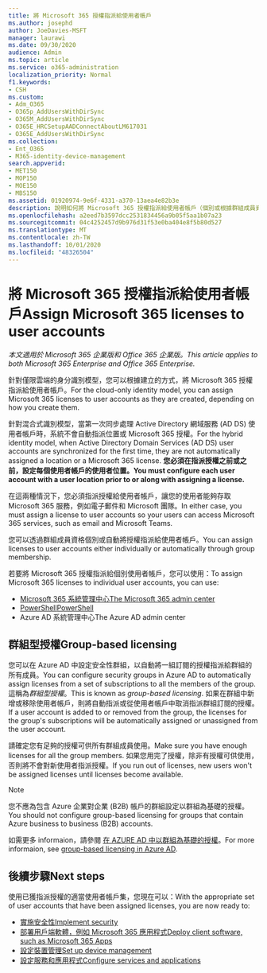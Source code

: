 ```yaml
---
title: 將 Microsoft 365 授權指派給使用者帳戶
ms.author: josephd
author: JoeDavies-MSFT
manager: laurawi
ms.date: 09/30/2020
audience: Admin
ms.topic: article
ms.service: o365-administration
localization_priority: Normal
f1.keywords:
- CSH
ms.custom:
- Adm_O365
- O365p_AddUsersWithDirSync
- O365M_AddUsersWithDirSync
- O365E_HRCSetupAADConnectAboutLM617031
- O365E_AddUsersWithDirSync
ms.collection:
- Ent_O365
- M365-identity-device-management
search.appverid:
- MET150
- MOP150
- MOE150
- MBS150
ms.assetid: 01920974-9e6f-4331-a370-13aea4e82b3e
description: 說明如何將 Microsoft 365 授權指派給使用者帳戶（個別或根據群組成員資格）。
ms.openlocfilehash: a2eed7b3597dcc2531834456a9b05f5aa1b07a23
ms.sourcegitcommit: 04c4252457d9b976d31f53e0ba404e8f5b80d527
ms.translationtype: MT
ms.contentlocale: zh-TW
ms.lasthandoff: 10/01/2020
ms.locfileid: "48326504"
---
```

# <a name="assign-microsoft-365-licenses-to-user-accounts"></a><span data-ttu-id="0935f-103">將 Microsoft 365 授權指派給使用者帳戶</span><span class="sxs-lookup"><span data-stu-id="0935f-103">Assign Microsoft 365 licenses to user accounts</span></span>

<span data-ttu-id="0935f-104">*本文適用於 Microsoft 365 企業版和 Office 365 企業版。*</span><span class="sxs-lookup"><span data-stu-id="0935f-104">*This article applies to both Microsoft 365 Enterprise and Office 365 Enterprise.*</span></span>

<span data-ttu-id="0935f-105">針對僅限雲端的身分識別模型，您可以根據建立的方式，將 Microsoft 365 授權指派給使用者帳戶。</span><span class="sxs-lookup"><span data-stu-id="0935f-105">For the cloud-only identity model, you can assign Microsoft 365 licenses to user accounts as they are created, depending on how you create them.</span></span>

<span data-ttu-id="0935f-106">針對混合式識別模型，當第一次同步處理 Active Directory 網域服務 (AD DS) 使用者帳戶時，系統不會自動指派位置或 Microsoft 365 授權。</span><span class="sxs-lookup"><span data-stu-id="0935f-106">For the hybrid identity model, when Active Directory Domain Services (AD DS) user accounts are synchronized for the first time, they are not automatically assigned a location or a Microsoft 365 license.</span></span> <span data-ttu-id="0935f-107">**您必須在指派授權之前或之前，設定每個使用者帳戶的使用者位置。**</span><span class="sxs-lookup"><span data-stu-id="0935f-107">**You must configure each user account with a user location prior to or along with assigning a license.**</span></span>

<span data-ttu-id="0935f-108">在這兩種情況下，您必須指派授權給使用者帳戶，讓您的使用者能夠存取 Microsoft 365 服務，例如電子郵件和 Microsoft 團隊。</span><span class="sxs-lookup"><span data-stu-id="0935f-108">In either case, you must assign a license to user accounts so your users can access Microsoft 365 services, such as email and Microsoft Teams.</span></span>

<span data-ttu-id="0935f-109">您可以透過群組成員資格個別或自動將授權指派給使用者帳戶。</span><span class="sxs-lookup"><span data-stu-id="0935f-109">You can assign licenses to user accounts either individually or automatically through group membership.</span></span>

<span data-ttu-id="0935f-110">若要將 Microsoft 365 授權指派給個別使用者帳戶，您可以使用：</span><span class="sxs-lookup"><span data-stu-id="0935f-110">To assign Microsoft 365 licenses to individual user accounts, you can use:</span></span>

- [<span data-ttu-id="0935f-111">Microsoft 365 系統管理中心</span><span class="sxs-lookup"><span data-stu-id="0935f-111">The Microsoft 365 admin center</span></span>](https://docs.microsoft.com/microsoft-365/admin/manage/assign-licenses-to-users)
- [<span data-ttu-id="0935f-112">PowerShell</span><span class="sxs-lookup"><span data-stu-id="0935f-112">PowerShell</span></span>](assign-licenses-to-user-accounts-with-microsoft-365-powershell.md)
- <span data-ttu-id="0935f-113">Azure AD 系統管理中心</span><span class="sxs-lookup"><span data-stu-id="0935f-113">The Azure AD admin center</span></span>

## <a name="group-based-licensing"></a><span data-ttu-id="0935f-114">群組型授權</span><span class="sxs-lookup"><span data-stu-id="0935f-114">Group-based licensing</span></span>

<span data-ttu-id="0935f-115">您可以在 Azure AD 中設定安全性群組，以自動將一組訂閱的授權指派給群組的所有成員。</span><span class="sxs-lookup"><span data-stu-id="0935f-115">You can configure security groups in Azure AD to automatically assign licenses from a set of subscriptions to all the members of the group.</span></span> <span data-ttu-id="0935f-116">這稱為*群組型授權*。</span><span class="sxs-lookup"><span data-stu-id="0935f-116">This is known as *group-based licensing*.</span></span> <span data-ttu-id="0935f-117">如果在群組中新增或移除使用者帳戶，則將自動指派或從使用者帳戶中取消指派群組訂閱的授權。</span><span class="sxs-lookup"><span data-stu-id="0935f-117">If a user account is added to or removed from the group, the licenses for the group's subscriptions will be automatically assigned or unassigned from the user account.</span></span>

<span data-ttu-id="0935f-118">請確定您有足夠的授權可供所有群組成員使用。</span><span class="sxs-lookup"><span data-stu-id="0935f-118">Make sure you have enough licenses for all the group members.</span></span> <span data-ttu-id="0935f-119">如果您用完了授權，除非有授權可供使用，否則將不會對新使用者指派授權。</span><span class="sxs-lookup"><span data-stu-id="0935f-119">If you run out of licenses, new users won't be assigned licenses until licenses become available.</span></span>

>[!Note]
><span data-ttu-id="0935f-120">您不應為包含 Azure 企業對企業 (B2B) 帳戶的群組設定以群組為基礎的授權。</span><span class="sxs-lookup"><span data-stu-id="0935f-120">You should not configure group-based licensing for groups that contain Azure business to business (B2B) accounts.</span></span>
>

<span data-ttu-id="0935f-121">如需更多 informaion，請參閱 [在 AZURE AD 中以群組為基礎的授權](https://docs.microsoft.com/azure/active-directory/fundamentals/active-directory-licensing-whatis-azure-portal)。</span><span class="sxs-lookup"><span data-stu-id="0935f-121">For more informaion, see [group-based licensing in Azure AD](https://docs.microsoft.com/azure/active-directory/fundamentals/active-directory-licensing-whatis-azure-portal).</span></span>

## <a name="next-steps"></a><span data-ttu-id="0935f-122">後續步驟</span><span class="sxs-lookup"><span data-stu-id="0935f-122">Next steps</span></span>

<span data-ttu-id="0935f-123">使用已獲指派授權的適當使用者帳戶集，您現在可以：</span><span class="sxs-lookup"><span data-stu-id="0935f-123">With the appropriate set of user accounts that have been assigned licenses, you are now ready to:</span></span>

- [<span data-ttu-id="0935f-124">實施安全性</span><span class="sxs-lookup"><span data-stu-id="0935f-124">Implement security</span></span>](https://docs.microsoft.com/microsoft-365/security/office-365-security/security-roadmap)
- [<span data-ttu-id="0935f-125">部署用戶端軟體，例如 Microsoft 365 應用程式</span><span class="sxs-lookup"><span data-stu-id="0935f-125">Deploy client software, such as Microsoft 365 Apps</span></span>](https://docs.microsoft.com/DeployOffice/deployment-guide-microsoft-365-apps)
- [<span data-ttu-id="0935f-126">設定裝置管理</span><span class="sxs-lookup"><span data-stu-id="0935f-126">Set up device management</span></span>](device-management-roadmap-microsoft-365.md)
- [<span data-ttu-id="0935f-127">設定服務和應用程式</span><span class="sxs-lookup"><span data-stu-id="0935f-127">Configure services and applications</span></span>](configure-services-and-applications.md)
